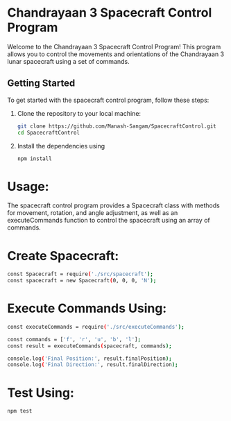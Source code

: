 # Chandrayaan 3 Spacecraft Control Program

Welcome to the Chandrayaan 3 Spacecraft Control Program! This program allows you to control the movements and orientations of the Chandrayaan 3 lunar spacecraft using a set of commands.

## Getting Started

To get started with the spacecraft control program, follow these steps:

1. Clone the repository to your local machine:

   ```bash
   git clone https://github.com/Manash-Sangam/SpacecraftControl.git
   cd SpacecraftControl
   ```

2. Install the dependencies using 
    ```bash
    npm install
    ```

# Usage:
The spacecraft control program provides a Spacecraft class with methods for movement, rotation, and angle adjustment, as well as an executeCommands function to control the spacecraft using an array of commands.

# Create Spacecraft:

```bash
const Spacecraft = require('./src/spacecraft');
const spacecraft = new Spacecraft(0, 0, 0, 'N');
```

# Execute Commands Using:

```bash
const executeCommands = require('./src/executeCommands');

const commands = ['f', 'r', 'u', 'b', 'l'];
const result = executeCommands(spacecraft, commands);

console.log('Final Position:', result.finalPosition);
console.log('Final Direction:', result.finalDirection);
```

# Test Using:

```bash
npm test
```